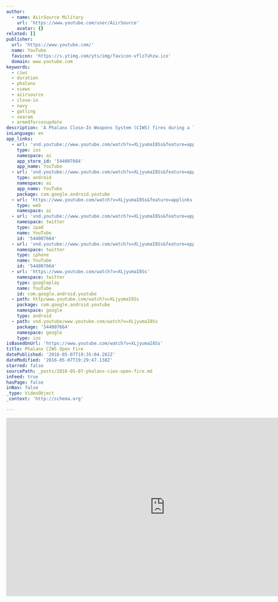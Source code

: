 ```yaml
---
author:
  - name: AiirSource Military
    url: 'https://www.youtube.com/user/AiirSource'
    avatar: {}
related: []
publisher:
  url: 'https://www.youtube.com/'
  name: YouTube
  favicon: 'https://s.ytimg.com/yts/img/favicon-vflz7uhzw.ico'
  domain: www.youtube.com
keywords:
  - ciws
  - duration
  - phalanx
  - views
  - aiirsource
  - close-in
  - navy
  - gatling
  - searam
  - armedforcesupdate
description: 'A Phalanx Close-In Weapons System (CIWS) fires during a live-fire exercise onboard amphibious assault ship USS Boxer (LHD 4). AiirSource Military covers events and missions from the United States Armed Forces: Army, Navy, Marine Corps, Air Force, and Coast Guard. Visit our channel for more military videos: http://www.youtube.com/AiirSource Like & share this video to show your support!'
inLanguage: en
app_links:
  - url: 'vnd.youtube://www.youtube.com/watch?v=XLjyumaI8Ss&feature=applinks'
    type: ios
    namespace: ai
    app_store_id: '544007664'
    app_name: YouTube
  - url: 'vnd.youtube://www.youtube.com/watch?v=XLjyumaI8Ss&feature=applinks'
    type: android
    namespace: ai
    app_name: YouTube
    package: com.google.android.youtube
  - url: 'https://www.youtube.com/watch?v=XLjyumaI8Ss&feature=applinks'
    type: web
    namespace: ai
  - url: 'vnd.youtube://www.youtube.com/watch?v=XLjyumaI8Ss&feature=applinks'
    namespace: twitter
    type: ipad
    name: YouTube
    id: '544007664'
  - url: 'vnd.youtube://www.youtube.com/watch?v=XLjyumaI8Ss&feature=applinks'
    namespace: twitter
    type: iphone
    name: YouTube
    id: '544007664'
  - url: 'https://www.youtube.com/watch?v=XLjyumaI8Ss'
    namespace: twitter
    type: googleplay
    name: YouTube
    id: com.google.android.youtube
  - path: http/www.youtube.com/watch?v=XLjyumaI8Ss
    package: com.google.android.youtube
    namespace: google
    type: android
  - path: vnd.youtube/www.youtube.com/watch?v=XLjyumaI8Ss
    package: '544007664'
    namespace: google
    type: ios
isBasedOnUrl: 'https://www.youtube.com/watch?v=XLjyumaI8Ss'
title: Phalanx CIWS Open Fire
datePublished: '2016-05-07T19:35:04.262Z'
dateModified: '2016-05-07T19:29:47.138Z'
starred: false
sourcePath: _posts/2016-05-07-phalanx-ciws-open-fire.md
inFeed: true
hasPage: false
inNav: false
_type: VideoObject
_context: 'http://schema.org'

---
```

<iframe src="https://cdn.embedly.com/widgets/media.html?src=https%3A%2F%2Fwww.youtube.com%2Fembed%2FXLjyumaI8Ss%3Ffeature%3Doembed&amp;url=https%3A%2F%2Fwww.youtube.com%2Fwatch%3Fv%3DXLjyumaI8Ss&amp;image=https%3A%2F%2Fi.ytimg.com%2Fvi%2FXLjyumaI8Ss%2Fhqdefault.jpg&amp;key=b7d04c9b404c499eba89ee7072e1c4f7&amp;type=text%2Fhtml&amp;schema=youtube" width="854" height="480" scrolling="no" frameborder="0" allowfullscreen="" style=""></iframe>